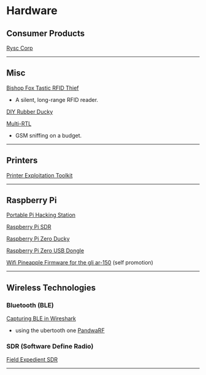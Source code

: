# Hardware

## Consumer Products

[Rysc Corp](https://store.ryscc.com/collections/all)

---

## Misc

[Bishop Fox Tastic RFID Thief](https://www.bishopfox.com/resources/tools/rfid-hacking/attack-tools/)

- A silent, long-range RFID reader.

[DIY Rubber Ducky](https://www.pentestingshop.com/pentesting/make-your-own-usb-rubber-ducky-using-a-normal-usb-stick/)

[Multi-RTL](https://hackaday.com/2017/01/30/gsm-sniffing-on-a-budget-with-multi-rtl/)

- GSM sniffing on a budget.

---

## Printers

[Printer Exploitation Toolkit](https://github.com/RUB-NDS/PRET)

---

## Raspberry Pi

[Portable Pi Hacking Station](http://lifehacker.com/how-to-build-a-portable-hacking-station-with-a-raspberr-1739297918)

[Raspberry Pi SDR](http://hackaday.com/2017/01/27/raspberry-pi-sdr/)

[Raspberry Pi Zero Ducky](https://hackaday.io/project/17598-diy-usb-rubber-ducky)

[Raspberry Pi Zero USB Dongle](https://www.novaspirit.com/2016/10/18/raspberry-pi-zero-usb-dongle/)

[Wifi Pineapple Firmware for the gli ar-150](http://link.com) (self promotion)

---

## Wireless Technologies

### Bluetooth (BLE)

[Capturing BLE in Wireshark](https://github.com/greatscottgadgets/ubertooth/wiki/Capturing-BLE-in-Wireshark)

- using the ubertooth one
[PandwaRF](https://pandwarf.com/)

### SDR (Software Define Radio)

[Field Expedient SDR](http://www.fieldxp.com/links/)

---
